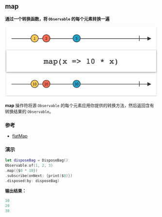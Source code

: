 ## map

**通过一个转换函数，将 `Observable` 的每个元素转换一遍**

![](/assets/Operator/Operators/map.png)

**map** 操作符将源 `Observable` 的每个元素应用你提供的转换方法，然后返回含有转换结果的  `Observable`。

### 参考

* [flatMap](flatMap.md)

### 演示 
```swift
let disposeBag = DisposeBag()
Observable.of(1, 2, 3)
.map({$0 * 10})
.subscribe(onNext: {print($0)})
.disposed(by: disposeBag)
```
**输出结果：** 
```swift 
10
20
30
```
